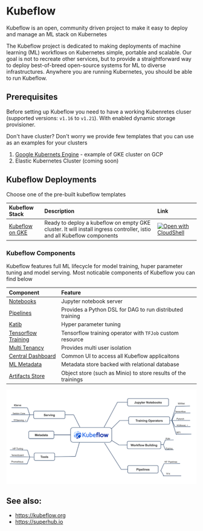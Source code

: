 # Kubeflow

Kubeflow is an open, community driven project to make it easy to deploy and manage an ML stack on Kubernetes

The Kubeflow project is dedicated to making deployments of machine learning (ML) workflows on Kubernetes simple, portable and scalable. Our goal is not to recreate other services, but to provide a straightforward way to deploy best-of-breed open-source systems for ML to diverse infrastructures. Anywhere you are running Kubernetes, you should be able to run Kubeflow.

## Prerequisites

Before setting up Kubeflow you need to have a working Kubenretes cluser (supported versions: `v1.16` to `v1.21`). With enabled dynamic storage provisioner.

Don't have cluster? Don't worry we provide few templates that you can use as an examples for your clusters

1. [Google Kubernets Engine](#) - example of GKE cluster on GCP
2. Elastic Kubernetes Cluster (coming soon)

## Kubeflow Deployments

Choose one of the pre-built kubeflow templates

Kubeflow Stack | Description | Link
:--------------|:------------|:-----
|[Kubeflow on GKE](https://ssh.cloud.google.com/cloudshell/editor?cloudshell_git_repo=https://github.com/agilestacks/kubeflow-stacks&&cloudshell_git_branch=main&cloudshell_image=gcr.io/superhub/cloud-shell:kubeflow-preview&cloudshell_open_in_editor=hub.yaml&cloudshell_workspace=kubeflow-gcp) | Ready to deploy a kubeflow on empty GKE cluster. It will install ingress controller, istio and all Kubeflow components | <a href="https://ssh.cloud.google.com/cloudshell/editor?cloudshell_git_repo=https://github.com/agilestacks/kubeflow-stacks&&cloudshell_git_branch=main&cloudshell_image=gcr.io/superhub/cloud-shell:kubeflow-preview&cloudshell_open_in_editor=hub.yaml&cloudshell_workspace=kubeflow-gcp"><img src="https://gstatic.com/cloudssh/images/open-btn.svg" alt="Open with CloudShell"></a>

### Kubeflow Components

Kubeflow features full ML lifecycle for model training, huper parameter tuning and model serving. Most noticable components of Kubeflow you can find below

Component | Feature
:---------|:--------
[Notebooks](https://www.kubeflow.org/docs/components/notebooks/) | Jupyter notebook server 
[Pipelines](https://www.kubeflow.org/docs/components/pipelines/) | Provides a Python DSL for DAG to run distributed training 
[Katib](https://www.kubeflow.org/docs/components/katib/) | Hyper parameter tuning
[Tensorflow Training](https://www.kubeflow.org/docs/components/training/tftraining/) | Tensorflow training operator with `TFJob` custom resource
[Multi Tenancy](https://www.kubeflow.org/docs/components/multi-tenancy//) | Provides multi user isolation
[Central Dashboard](https://www.kubeflow.org/docs/components/central-dash/) | Common UI to access all Kubeflow applicaitons
[ML Metadata](https://www.kubeflow.org/docs/components/pipelines/concepts/metadata/) | Metadata store backed with relational database 
[Artifacts Store](https://www.kubeflow.org/docs/components/pipelines/concepts/output-artifact/) | Object store (such as Minio) to store results of the trainings

![kubeflow](https://github.com/IBM/KubeflowDojo/raw/master/images/kubeflow-dojo.png)


## See also:

* <https://kubeflow.org>
* <https://superhub.io>
